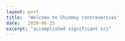 ```yaml
---
layout: post
title:  "Welcome to Chinmoy controversies"
date:   2020-06-25
excerpt: "accomplished significant sri"
---
```


